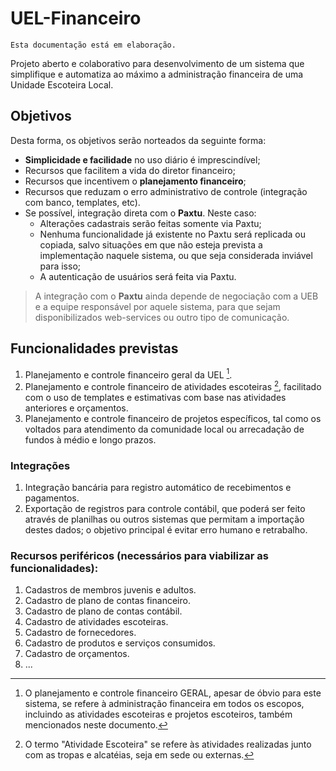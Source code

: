 # UEL-Financeiro
`Esta documentação está em elaboração.`

Projeto aberto e colaborativo para desenvolvimento de um sistema que simplifique e automatiza ao máximo a administração financeira de uma Unidade Escoteira Local.

## Objetivos
Desta forma, os objetivos serão norteados da seguinte forma:
- **Simplicidade e facilidade** no uso diário é imprescindível;
- Recursos que facilitem a vida do diretor financeiro;
- Recursos que incentivem o **planejamento financeiro**;
- Recursos que reduzam o erro administrativo de controle (integração com banco, templates, etc).
- Se possível, integração direta com o **Paxtu**. Neste caso:
   - Alterações cadastrais serão feitas somente via Paxtu;
   - Nenhuma funcionalidade já existente no Paxtu será replicada ou copiada, salvo situações em que não esteja prevista a implementação naquele sistema, ou que seja considerada inviável para isso;
   - A autenticação de usuários será feita via Paxtu.

> A integração com o **Paxtu** ainda depende de negociação com a UEB e a equipe responsável por aquele sistema, para que sejam disponibilizados web-services ou outro tipo de comunicação.

## Funcionalidades previstas
1. Planejamento e controle financeiro geral da UEL [^financGeral].
1. Planejamento e controle financeiro de atividades escoteiras [^ativEscoteira], facilitado com o uso de templates e estimativas com base nas atividades anteriores e orçamentos.
1. Planejamento e controle financeiro de projetos específicos, tal como os voltados para atendimento da comunidade local ou arrecadação de fundos à médio e longo prazos.

[^financGeral]: O planejamento e controle financeiro GERAL, apesar de óbvio para este sistema, se refere à administração financeira em todos os escopos, incluindo as atividades escoteiras e projetos escoteiros, também mencionados neste documento.
[^ativEscoteira]: O termo "Atividade Escoteira" se refere às atividades realizadas junto com as tropas e alcatéias, seja em sede ou externas.

### Integrações
1. Integração bancária para registro automático de recebimentos e pagamentos.
1. Exportação de registros para controle contábil, que poderá ser feito através de planilhas ou outros sistemas que permitam a importação destes dados; o objetivo principal é evitar erro humano e retrabalho.

### Recursos periféricos (necessários para viabilizar as funcionalidades):
1. Cadastros de membros juvenis e adultos.
1. Cadastro de plano de contas financeiro.
1. Cadastro de plano de contas contábil.
1. Cadastro de atividades escoteiras.
1. Cadastro de fornecedores.
1. Cadastro de produtos e serviços consumidos.
1. Cadastro de orçamentos.
1. ...
